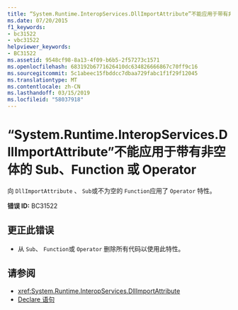 ```yaml
---
title: “System.Runtime.InteropServices.DllImportAttribute”不能应用于带有非空体的 Sub、Function 或 Operator
ms.date: 07/20/2015
f1_keywords:
- bc31522
- vbc31522
helpviewer_keywords:
- BC31522
ms.assetid: 9548cf98-8a13-4f09-b6b5-2f57273c1571
ms.openlocfilehash: 683192b6771626410dc634826666867c70ff9c16
ms.sourcegitcommit: 5c1abeec15fbddcc7dbaa729fabc1f1f29f12045
ms.translationtype: MT
ms.contentlocale: zh-CN
ms.lasthandoff: 03/15/2019
ms.locfileid: "58037918"
---
```

# <a name="systemruntimeinteropservicesdllimportattribute-cannot-be-applied-to-a-sub-function-or-operator-with-a-non-empty-body"></a>“System.Runtime.InteropServices.DllImportAttribute”不能应用于带有非空体的 Sub、Function 或 Operator
向 `DllImportAttribute` 、 `Sub`或不为空的 `Function`应用了 `Operator` 特性。  
  
 **错误 ID:** BC31522  
  
## <a name="to-correct-this-error"></a>更正此错误  
  
-   从 `Sub`、 `Function`或 `Operator` 删除所有代码以使用此特性。  
  
## <a name="see-also"></a>请参阅

- <xref:System.Runtime.InteropServices.DllImportAttribute>
- [Declare 语句](../../visual-basic/language-reference/statements/declare-statement.md)
